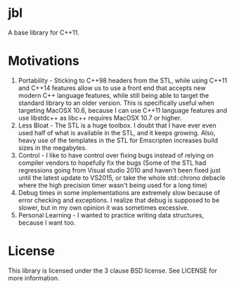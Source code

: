# jbl
A base library for C++11.

# Motivations
1) Portability - Sticking to C++98 headers from the STL, while using C++11 and C++14 features allow us to use a front end that accepts new modern C++ language features, while still being able to target the standard library to an older version. This is specifically useful when targeting MacOSX 10.6, because I can use C++11 language features and use libstdc++ as libc++ requires MacOSX 10.7 or higher.
2) Less Bloat - The STL is a huge toolbox. I doubt that I have ever even used half of what is available in the STL, and it keeps growing. Also, heavy use of the templates in the STL for Emscripten increases build sizes in the megabytes.
3) Control - I like to have control over fixing bugs instead of relying on compiler vendors to hopefully fix the bugs (Some of the STL had regressions going from Visual studio 2010 and haven't been fixed just until the latest update to VS2015, or take the whole std::chrono debacle where the high precision timer wasn't being used for a long time)
4) Debug times in some implementations are extremely slow because of error checking and exceptions. I realize that debug is supposed to be slower, but in my own opinion it was sometimes excessive.
5) Personal Learning - I wanted to practice writing data structures, because I want too.

# License
This library is licensed under the 3 clause BSD license. See LICENSE for more information.
